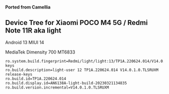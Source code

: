 #### Ported from Camellia

## Device Tree for Xiaomi POCO M4 5G / Redmi Note 11R aka light

Android 13 MIUI 14

MediaTek Dimensity 700 MT6833

```
ro.system.build.fingerprint=Redmi/light/light:13/TP1A.220624.014/V14.0.1.0.TLSRUXM:user/release-keys
ro.build.description=light-user 12 TP1A.220624.014 V14.0.1.0.TLSRUXM release-keys
ro.build.id=TP1A.220624.014
ro.build.display.id=AN6138A-light-build-20230321134835
ro.build.version.incremental=V14.0.1.0.TLSRUXM
```
